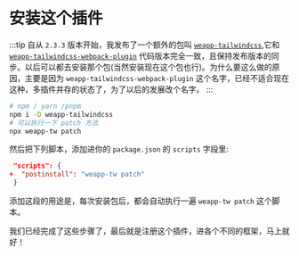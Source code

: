 # 安装这个插件

:::tip
自从 `2.3.3` 版本开始，我发布了一个额外的包叫 [`weapp-tailwindcss`](https://www.npmjs.com/package/weapp-tailwindcss),它和 [`weapp-tailwindcss-webpack-plugin`](https://www.npmjs.com/package/weapp-tailwindcss-webpack-plugin) 代码版本完全一致，且保持发布版本的同步。以后可以都去安装那个包(当然安装现在这个包也行)。为什么要这么做的原因，主要是因为 `weapp-tailwindcss-webpack-plugin` 这个名字，已经不适合现在这种，多插件并存的状态了，为了以后的发展改个名字。
:::

```bash
# npm / yarn /pnpm
npm i -D weapp-tailwindcss
# 可以执行一下 patch 方法
npx weapp-tw patch
```

然后把下列脚本，添加进你的 `package.json` 的 `scripts` 字段里:

```json
 "scripts": {
+  "postinstall": "weapp-tw patch"
 }
```

添加这段的用途是，每次安装包后，都会自动执行一遍 `weapp-tw patch` 这个脚本。

我们已经完成了这些步骤了，最后就是注册这个插件，进各个不同的框架，马上就好！
